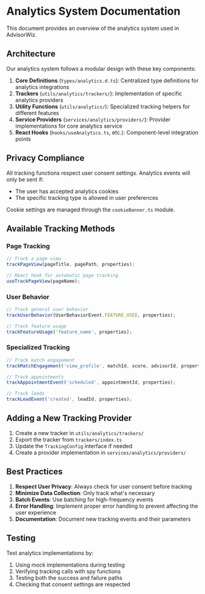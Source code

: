 
# Analytics System Documentation

This document provides an overview of the analytics system used in AdvisorWiz.

## Architecture

Our analytics system follows a modular design with these key components:

1. **Core Definitions** (`types/analytics.d.ts`): Centralized type definitions for analytics integrations
2. **Trackers** (`utils/analytics/trackers/`): Implementation of specific analytics providers
3. **Utility Functions** (`utils/analytics/`): Specialized tracking helpers for different features
4. **Service Providers** (`services/analytics/providers/`): Provider implementations for core analytics service
5. **React Hooks** (`hooks/useAnalytics.ts`, etc.): Component-level integration points

## Privacy Compliance

All tracking functions respect user consent settings. Analytics events will only be sent if:

- The user has accepted analytics cookies
- The specific tracking type is allowed in user preferences

Cookie settings are managed through the `cookieBanner.ts` module.

## Available Tracking Methods

### Page Tracking
```typescript
// Track a page view
trackPageView(pageTitle, pagePath, properties);

// React hook for automatic page tracking
useTrackPageView(pageName);
```

### User Behavior
```typescript
// Track general user behavior
trackUserBehavior(UserBehaviorEvent.FEATURE_USED, properties);

// Track feature usage
trackFeatureUsage('feature_name', properties);
```

### Specialized Tracking
```typescript
// Track match engagement
trackMatchEngagement('view_profile', matchId, score, advisorId, properties);

// Track appointments
trackAppointmentEvent('scheduled', appointmentId, properties);

// Track leads
trackLeadEvent('created', leadId, properties);
```

## Adding a New Tracking Provider

1. Create a new tracker in `utils/analytics/trackers/`
2. Export the tracker from `trackers/index.ts`
3. Update the `TrackingConfig` interface if needed
4. Create a provider implementation in `services/analytics/providers/`

## Best Practices

1. **Respect User Privacy**: Always check for user consent before tracking
2. **Minimize Data Collection**: Only track what's necessary
3. **Batch Events**: Use batching for high-frequency events
4. **Error Handling**: Implement proper error handling to prevent affecting the user experience
5. **Documentation**: Document new tracking events and their parameters

## Testing

Test analytics implementations by:

1. Using mock implementations during testing
2. Verifying tracking calls with spy functions
3. Testing both the success and failure paths
4. Checking that consent settings are respected

